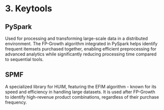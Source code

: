 # 3. Keytools 

## PySpark
Used for processing and transforming large-scale data in a distributed environment. The FP-Growth algorithm integrated in PySpark helps identify frequent itemsets purchased together, enabling efficient preprocessing for advanced analytics while significantly reducing processing time compared to sequential tools.

## SPMF
A specialized library for HUIM, featuring the EFIM algorithm - known for its speed and efficiency in handling large datasets. It is used after FP-Growth to identify high-revenue product combinations, regardless of their purchase frequency.
